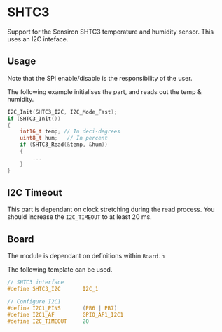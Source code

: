 # SHTC3
Support for the Sensiron SHTC3 temperature and humidity sensor.
This uses an I2C inteface.

## Usage
Note that the SPI enable/disable is the responsibility of the user.

The following example initialises the part, and reads out the temp & humidity.

```C
I2C_Init(SHTC3_I2C, I2C_Mode_Fast);
if (SHTC3_Init())
{
    int16_t temp; // In deci-degrees
    uint8_t hum;   // In percent
    if (SHTC3_Read(&temp, &hum))
    {
        ...
    }
}
```

## I2C Timeout

This part is dependant on clock stretching during the read process.
You should increase the `I2C_TIMEOUT` to at least 20 ms.

## Board

The module is dependant on  definitions within `Board.h`

The following template can be used.


```C
// SHTC3 interface
#define SHTC3_I2C       I2C_1

// Configure I2C1
#define I2C1_PINS		(PB6 | PB7)
#define I2C1_AF			GPIO_AF1_I2C1
#define I2C_TIMEOUT     20
```